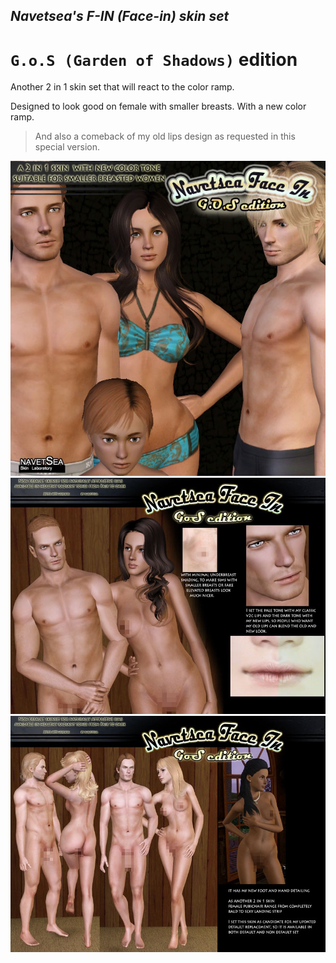 ## _Navetsea's F-IN (Face-in) skin set_
# `G.o.S (Garden of Shadows)` edition

Another 2 in 1 skin set that will react to the color ramp.

Designed to look good on female with smaller breasts. With a new color ramp.

> And also a comeback of my old lips design as requested in this special version.

![GoS-1](/_PREVIEW/07%20G.o.S%20(Garden%20of%20Shadows)-1.jpg)
![GoS-2](/_PREVIEW/07%20G.o.S%20(Garden%20of%20Shadows)-2.jpg)
![GoS-3](/_PREVIEW/07%20G.o.S%20(Garden%20of%20Shadows)-3.jpg)
